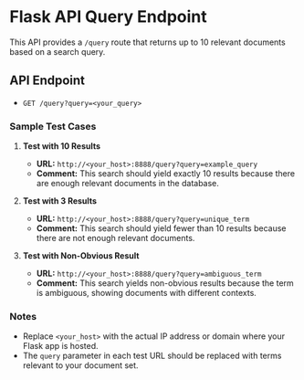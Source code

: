 # Flask API Query Endpoint

This API provides a `/query` route that returns up to 10 relevant documents based on a search query.

## API Endpoint

- `GET /query?query=<your_query>`

### Sample Test Cases

1. **Test with 10 Results**

   - **URL:** `http://<your_host>:8888/query?query=example_query`
   - **Comment:** This search should yield exactly 10 results because there are enough relevant documents in the database.

2. **Test with 3 Results**

   - **URL:** `http://<your_host>:8888/query?query=unique_term`
   - **Comment:** This search should yield fewer than 10 results because there are not enough relevant documents.

3. **Test with Non-Obvious Result**

   - **URL:** `http://<your_host>:8888/query?query=ambiguous_term`
   - **Comment:** This search yields non-obvious results because the term is ambiguous, showing documents with different contexts.

### Notes
- Replace `<your_host>` with the actual IP address or domain where your Flask app is hosted.
- The `query` parameter in each test URL should be replaced with terms relevant to your document set.
